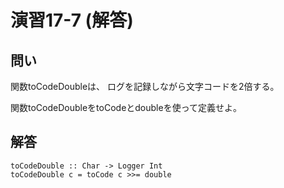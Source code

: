 演習17-7 (解答)
===============

問い
----

関数toCodeDoubleは、
ログを記録しながら文字コードを2倍する。

関数toCodeDoubleをtoCodeとdoubleを使って定義せよ。

解答
----

    toCodeDouble :: Char -> Logger Int
    toCodeDouble c = toCode c >>= double
